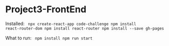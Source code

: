 # Project3-FrontEnd

Installed:
<code>
npx create-react-app code-challenge
npm install react-router-dom
npm install react-router
npm install --save gh-pages
</code>

What to run:
<code>
npm install
npm run start
</code>

